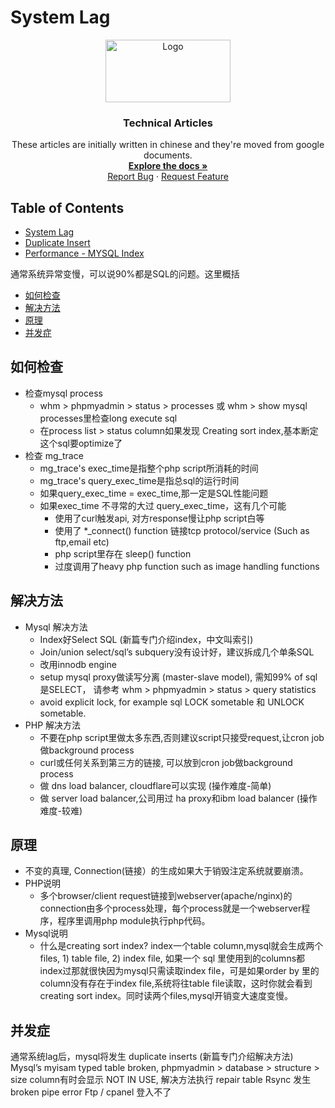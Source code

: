 # System Lag
<p align="center">
  <a href="https://github.com/madxradicle/madxframework2.0">
    <img src="https://www.randomsystem.net/media/images/github/MR_logo.png" alt="Logo" width="200px" height="100px">
  </a>
  <h3 align="center">Technical Articles</h3>
  <p align="center">
   These articles are initially written in chinese and they're moved from google documents.
    <br />
    <a href="https://github.com/madxradicle/articles"><strong>Explore the docs »</strong></a>
    <br />
    <a href="https://github.com/madxradicle/articles/issues">Report Bug</a>
    ·
    <a href="https://github.com/madxradicle/articles/issues">Request Feature</a>
  </p>
</p>

<!-- TABLE OF CONTENTS -->
## Table of Contents
* [System Lag](https://github.com/madxradicle/articles/tree/master/system_lag.md)
* [Duplicate Insert](https://github.com/madxradicle/articles/tree/master/duplicate_insert.md)
* [Performance - MYSQL Index](https://github.com/madxradicle/articles/tree/master/performance_mysql_index.md)

通常系统异常变慢，可以说90%都是SQL的问题。这里概括 

* [如何检查](#如何检查)
* [解决方法](#解决方法)
* [原理](#原理)
* [并发症](#并发症)

## 如何检查
- 检查mysql process
    - whm > phpmyadmin > status > processes 或 whm > show mysql processes里检查long execute sql
    - 在process list > status column如果发现 Creating sort index,基本断定这个sql要optimize了
- 检查 mg_trace
    - mg_trace's exec_time是指整个php script所消耗的时间
    - mg_trace's query_exec_time是指总sql的运行时间
    - 如果query_exec_time = exec_time,那一定是SQL性能问题
    - 如果exec_time 不寻常的大过 query_exec_time，这有几个可能
        - 使用了curl触发api, 对方response慢让php script白等
        - 使用了 *_connect() function 链接tcp protocol/service (Such as ftp,email etc)
        - php script里存在 sleep() function
        - 过度调用了heavy php function such as image handling functions

## 解决方法
- Mysql 解决方法
    - Index好Select SQL (新篇专门介绍index，中文叫索引)
    - Join/union select/sql’s subquery没有设计好，建议拆成几个单条SQL
    - 改用innodb engine
    - setup mysql proxy做读写分离 (master-slave model), 需知99% of sql 是SELECT， 请参考 whm > phpmyadmin > status > query statistics
    - avoid explicit lock, for example sql LOCK sometable 和 UNLOCK sometable.
- PHP 解决方法
    - 不要在php script里做太多东西,否则建议script只接受request,让cron job做background process
    - curl或任何关系到第三方的链接, 可以放到cron job做background process
    - 做 dns load balancer, cloudflare可以实现 (操作难度-简单)
    - 做 server load balancer,公司用过 ha proxy和ibm load balancer (操作难度-较难)

## 原理
- 不变的真理, Connection(链接）的生成如果大于销毁注定系统就要崩溃。
- PHP说明
    - 多个browser/client request链接到webserver(apache/nginx)的connection由多个process处理，每个process就是一个webserver程序，程序里调用php module执行php代码。
- Mysql说明
    - 什么是creating sort index? index一个table column,mysql就会生成两个files, 1) table file, 2) index file, 如果一个 sql 里使用到的columns都index过那就很快因为mysql只需读取index file，可是如果order by 里的column没有存在于index file,系统将往table file读取，这时你就会看到 creating sort index。同时读两个files,mysql开销变大速度变慢。

## 并发症
通常系统lag后，mysql将发生 duplicate inserts (新篇专门介绍解决方法)
Mysql’s myisam typed table broken, phpmyadmin > database > structure > size column有时会显示 NOT IN USE, 解决方法执行 repair table
Rsync 发生 broken pipe error
Ftp / cpanel 登入不了
